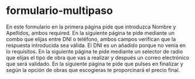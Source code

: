 # formulario-multipaso
En este formulario en la primera página pide que introduzca Nombre y Apellidos, ambos required.
En la siguiente página te pide mediante un combo que elijas entre DNI o teléfono, ambos campos verifican que la respuesta introducida sea válida. El DNI es un añadido porque no venía en lo requisitos.
En la siguiente página te pide mediante un selector de radio que elijas el tipo de obra que vas a realizar y después un correo electrónico que será validado.
En la siguiente página te pide que pulses en finalizar y según la opción de obras que escogieras te proporcinará el precio final.
